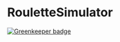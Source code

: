 # RouletteSimulator

[![Greenkeeper badge](https://badges.greenkeeper.io/Roaders/RouletteSimulator.svg)](https://greenkeeper.io/)